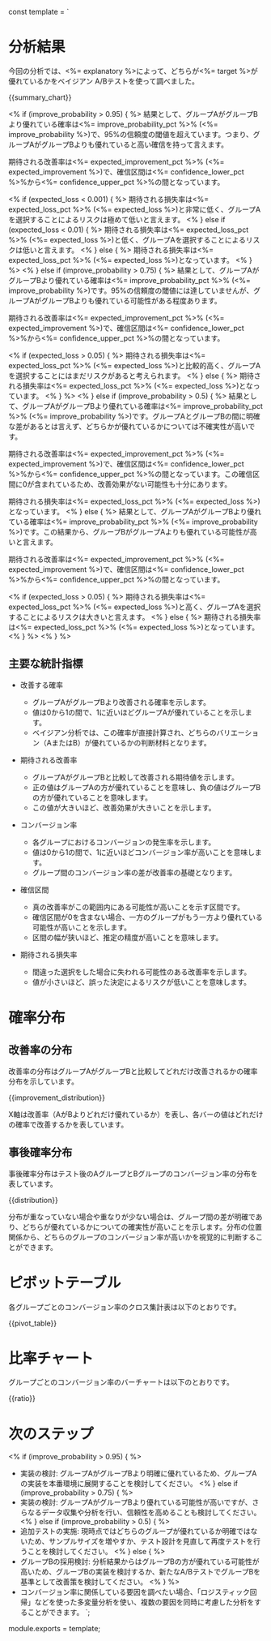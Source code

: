 const template = `
# 分析結果

今回の分析では、<%= explanatory %>によって、どちらが<%= target %>が優れているかをベイジアン A/Bテストを使って調べました。

{{summary_chart}}

<% if (improve_probability > 0.95) { %>
  結果として、グループAがグループBより優れている確率は<%= improve_probability_pct %>% (<%= improve_probability %>)で、95%の信頼度の閾値を超えています。つまり、グループAがグループBよりも優れていると高い確信を持って言えます。
  
  期待される改善率は<%= expected_improvement_pct %>% (<%= expected_improvement %>)で、確信区間は<%= confidence_lower_pct %>%から<%= confidence_upper_pct %>%の間となっています。
  
  <% if (expected_loss < 0.001) { %>
    期待される損失率は<%= expected_loss_pct %>% (<%= expected_loss %>)と非常に低く、グループAを選択することによるリスクは極めて低いと言えます。
  <% } else if (expected_loss < 0.01) { %>
    期待される損失率は<%= expected_loss_pct %>% (<%= expected_loss %>)と低く、グループAを選択することによるリスクは低いと言えます。
  <% } else { %>
    期待される損失率は<%= expected_loss_pct %>% (<%= expected_loss %>)となっています。
  <% } %>
<% } else if (improve_probability > 0.75) { %>
  結果として、グループAがグループBより優れている確率は<%= improve_probability_pct %>% (<%= improve_probability %>)です。95%の信頼度の閾値には達していませんが、グループAがグループBよりも優れている可能性がある程度あります。
  
  期待される改善率は<%= expected_improvement_pct %>% (<%= expected_improvement %>)で、確信区間は<%= confidence_lower_pct %>%から<%= confidence_upper_pct %>%の間となっています。
  
  <% if (expected_loss > 0.05) { %>
    期待される損失率は<%= expected_loss_pct %>% (<%= expected_loss %>)と比較的高く、グループAを選択することにはまだリスクがあると考えられます。
  <% } else { %>
    期待される損失率は<%= expected_loss_pct %>% (<%= expected_loss %>)となっています。
  <% } %>
<% } else if (improve_probability > 0.5) { %>
  結果として、グループAがグループBより優れている確率は<%= improve_probability_pct %>% (<%= improve_probability %>)です。グループAとグループBの間に明確な差があるとは言えず、どちらかが優れているかについては不確実性が高いです。
  
  期待される改善率は<%= expected_improvement_pct %>% (<%= expected_improvement %>)で、確信区間は<%= confidence_lower_pct %>%から<%= confidence_upper_pct %>%の間となっています。この確信区間に0が含まれているため、改善効果がない可能性も十分にあります。
  
  期待される損失率は<%= expected_loss_pct %>% (<%= expected_loss %>)となっています。
<% } else { %>
  結果として、グループAがグループBより優れている確率は<%=  improve_probability_pct %>% (<%= improve_probability %>)です。この結果から、グループBがグループAよりも優れている可能性が高いと言えます。
  
  期待される改善率は<%= expected_improvement_pct %>% (<%= expected_improvement %>)で、確信区間は<%= confidence_lower_pct %>%から<%= confidence_upper_pct %>%の間となっています。
  
  <% if (expected_loss > 0.05) { %>
    期待される損失率は<%= expected_loss_pct %>% (<%= expected_loss %>)と高く、グループAを選択することによるリスクは大きいと言えます。
  <% } else { %>
    期待される損失率は<%= expected_loss_pct %>% (<%= expected_loss %>)となっています。
  <% } %>
<% } %>

## 主要な統計指標

* 改善する確率
  * グループAがグループBより改善される確率を示します。
  * 値は0から1の間で、1に近いほどグループAが優れていることを示します。
  * ベイジアン分析では、この確率が直接計算され、どちらのバリエーション（AまたはB）が優れているかの判断材料となります。

* 期待される改善率
  * グループAがグループBと比較して改善される期待値を示します。
  * 正の値はグループAの方が優れていることを意味し、負の値はグループBの方が優れていることを意味します。
  * この値が大きいほど、改善効果が大きいことを示します。

* コンバージョン率
  * 各グループにおけるコンバージョンの発生率を示します。
  * 値は0から1の間で、1に近いほどコンバージョン率が高いことを意味します。
  * グループ間のコンバージョン率の差が改善率の基礎となります。

* 確信区間
  * 真の改善率がこの範囲内にある可能性が高いことを示す区間です。
  * 確信区間が0を含まない場合、一方のグループがもう一方より優れている可能性が高いことを示します。
  * 区間の幅が狭いほど、推定の精度が高いことを意味します。

* 期待される損失率
  * 間違った選択をした場合に失われる可能性のある改善率を示します。
  * 値が小さいほど、誤った決定によるリスクが低いことを意味します。

# 確率分布

## 改善率の分布

改善率の分布はグループAがグループBと比較してどれだけ改善されるかの確率分布を示しています。

{{improvement_distribution}}

X軸は改善率（AがBよりどれだけ優れているか）を表し、各バーの値はどれだけの確率で改善するかを表しています。

## 事後確率分布

事後確率分布はテスト後のAグループとBグループのコンバージョン率の分布を表しています。

{{distribution}}

分布が重なっていない場合や重なりが少ない場合は、グループ間の差が明確であり、どちらが優れているかについての確実性が高いことを示します。分布の位置関係から、どちらのグループのコンバージョン率が高いかを視覚的に判断することができます。

# ピボットテーブル

各グループごとのコンバージョン率のクロス集計表は以下のとおりです。

{{pivot_table}}

# 比率チャート

グループごとのコンバージョン率のバーチャートは以下のとおりです。

{{ratio}}

# 次のステップ

<% if (improve_probability > 0.95) { %>
* 実装の検討: グループAがグループBより明確に優れているため、グループAの実装を本番環境に展開することを検討してください。
<% } else if (improve_probability > 0.75) { %>
* 実装の検討: グループAがグループBより優れている可能性が高いですが、さらなるデータ収集や分析を行い、信頼性を高めることも検討してください。
<% } else if (improve_probability > 0.5) { %>
* 追加テストの実施: 現時点ではどちらのグループが優れているか明確ではないため、サンプルサイズを増やすか、テスト設計を見直して再度テストを行うことを検討してください。
<% } else { %>
* グループBの採用検討: 分析結果からはグループBの方が優れている可能性が高いため、グループBの実装を検討するか、新たなA/BテストでグループBを基準として改善策を検討してください。
<% } %>
* コンバージョン率に関係している要因を調べたい場合、「ロジスティック回帰」などを使った多変量分析を使い、複数の要因を同時に考慮した分析をすることができます。
`;

module.exports = template;